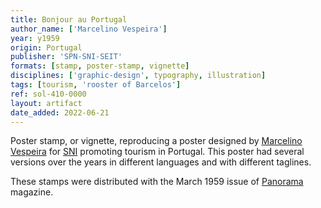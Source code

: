 ```yaml
---
title: Bonjour au Portugal
author_name: ['Marcelino Vespeira']
year: y1959
origin: Portugal
publisher: 'SPN-SNI-SEIT'
formats: [stamp, poster-stamp, vignette]
disciplines: ['graphic-design', typography, illustration]
tags: [tourism, 'rooster of Barcelos']
ref: sol-410-0000
layout: artifact
date_added: 2022-06-21
---
```

Poster stamp, or vignette, reproducing a poster designed by <a class="text-cat-link author" href="/authors/Marcelino Vespeira/">Marcelino Vespeira</a> for <a class="text-cat-link publisher" href="/publishers/SPN-SNI-SEIT/">SNI</a> promoting tourism in Portugal. This poster had several versions over the years in different languages and with different taglines.

These stamps were distributed with the March 1959 issue of <a class="text-cat-link tag" href="/tags/Panorama/">Panorama</a> magazine.
